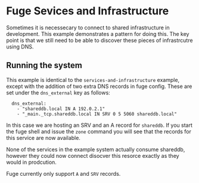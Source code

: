 # Fuge Sevices and Infrastructure
Sometimes it is necessecary to connect to shared infrastructure in development. This example demonstrates a pattern for doing this. The key point is that we still need to be able to discover these pieces of infrastrcutre using DNS.

## Running the system
This example is identical to the `services-and-infrastructure` example, except with the addition of two extra DNS records in fuge config. These are set under the `dns_external` key as follows:

```
  dns_external:
    - "shareddb.local IN A 192.0.2.1"
    - "_main._tcp.shareddb.local IN SRV 0 5 5060 shareddb.local"
```

In this case we are hosting an SRV and an A record for `shareddb`. If you start the fuge shell and issue the `zone` command you will see that the records for this service are now available.

None of the services in the example system actually consume shareddb, however they could now connect disocver this resorce exactly as they would in prodcution.

Fuge currently only support `A` and `SRV` records.

